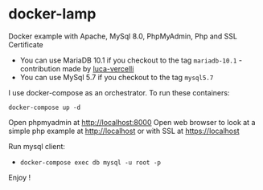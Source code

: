 # docker-lamp

Docker example with Apache, MySql 8.0, PhpMyAdmin, Php and SSL Certificate

- You can use MariaDB 10.1 if you checkout to the tag `mariadb-10.1` - contribution made by [luca-vercelli](https://github.com/luca-vercelli)
- You can use MySql 5.7 if you checkout to the tag `mysql5.7`

I use docker-compose as an orchestrator. To run these containers:

```
docker-compose up -d
```

Open phpmyadmin at [http://localhost:8000](http://localhost:8000)
Open web browser to look at a simple php example at [http://localhost](http://localhost) or with SSL at [https://localhost](https://localhost)

Run mysql client:

- `docker-compose exec db mysql -u root -p` 

Enjoy !

